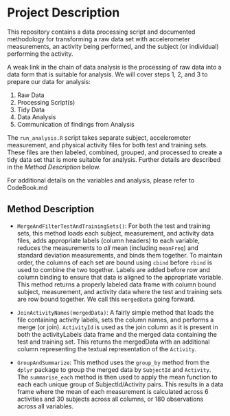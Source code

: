 # Project Description

This repository contains a data processing script and documented methodology for transforming a raw data set with accelerometer measurements, an activity being performed, and the subject (or individual) performing the activity. 

A weak link in the chain of data analysis is the processing of raw data into a data form that is suitable for analysis. We will cover steps 1, 2, and 3 to prepare our data for analysis:

1. Raw Data
2. Processing Script(s)
3. Tidy Data
4. Data Analysis
5. Communication of findings from Analysis

The `run_analysis.R` script takes separate subject, accelerometer measurement, and physical activity files for both test and training sets. These files are then labeled, combined, grouped, and processed to create a tidy data set that is more suitable for analysis. Further details are described in the _Method Description_ below.

For additional details on the variables and analysis, please refer to CodeBook.md

## Method Description

* `MergeAndFilterTestAndTrainingSets()`: For both the test and training sets, this method loads each subject, measurement, and activity data files, adds appropriate labels (column headers) to each variable, reduces the measurements to _all_ mean (including `meanFreq`) and standard deviation measurements, and binds them together. To maintain order, the columns of each set are bound using `cbind` before `rbind` is used to combine the two together. Labels are added before row and column binding to ensure that data is aligned to the appropriate variable. This method returns a properly labeled data frame with column bound subject, measurement, and activity data where the test and training sets are row bound together. We call this `mergedData` going forward.

* `JoinActivityNames(mergedData)`: A fairly simple method that loads the file containing activity labels, sets the column names, and performs a merge (or join). `ActivityId` is used as the join column as it is present in both the activityLabels data frame and the merged data containing the test and training set. This returns the mergedData with an additional column representing the textual representation of the `Activity`. 

* `GroupAndSummarize`: This method uses the `group_by` method from the `dplyr` package to group the merged data by `SubjectId` and `Activity`. The `summarise_each` method is then used to apply the mean function to each each unique group of SubjectId/Activity pairs. This results in a data frame where the mean of each measurement is calculated across 6 activities and 30 subjects across all columns, or 180 observations across all variables.

